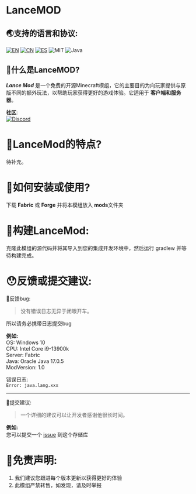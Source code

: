 # LanceMOD

## 🌏支持的语言和协议:  
[![EN](https://img.shields.io/badge/English-Click-blue)](../README.md)
[![CN](https://img.shields.io/badge/简体中文-Click-blue)](./README.zh-cn.md)
[![ES](https://img.shields.io/badge/Español-Click-blue)](./README.es-es.md)
![MIT](https://img.shields.io/badge/License-MIT-green)
![Java](https://img.shields.io/badge/Java-100%25-orange)

## 🤔什么是LanceMOD?  
**_Lance Mod_** 是一个免费的开源Minecraft模组，它的主要目的为向玩家提供与原版不同的额外玩法，以帮助玩家获得更好的游戏体验。它适用于 **客户端和服务器**。  

**社区**:  
[![Discord](https://img.shields.io/badge/Discord-Click-purple)](https://discord.gg/3mDtaRUyqf)

# 🧐LanceMod的特点?  
待补充。

# 🧐如何安装或使用?  
下载 **Fabric** 或 **Forge** 并将本模组放入 **mods**文件夹  

# 🔨构建LanceMod:  
克隆此模组的源代码并将其导入到您的集成开发环境中，然后运行 gradlew 并等待构建完成。

# 😯反馈或提交建议:  
🐛反馈bug:  
 > 没有错误日志无异于闭眼开车。

所以请务必携带日志提交bug  

**例如:**  
OS: Windows 10  
CPU: Intel Core i9-13900k  
Server: Fabric  
Java: Oracle Java 17.0.5  
ModVersion: 1.0

错误日志:  
```Error: java.lang.xxx```

---
📌提交建议:  
> 一个详细的建议可以让开发者感谢他很长时间。

**例如:**  
您可以提交一个 [issue](https://github.com/LNGS-Horse/LanceMod/issues) 到这个存储库

# 📝免责声明:  
1. 我们建议您跟进每个版本更新以获得更好的体验  
2. 此模组严禁转售，如发现，请及时举报
